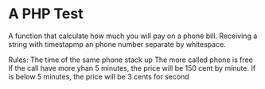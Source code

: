 # A PHP Test
A function that calculate how much you will pay on a phone bill. Receiving a string with timestapmp an phone number separate by whitespace.

Rules:
The time of the same phone stack up
The more called phone is free
If the call have more yhan 5 minutes, the price will be 150 cent by minute.
If is below 5 minutes, the price will be 3 cents for second
